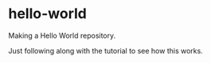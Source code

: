 # hello-world
Making a Hello World repository.

Just following along with the tutorial to see how this works.
